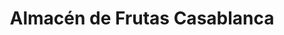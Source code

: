 ---
title: "Almacén de Frutas Casablanca"
url: /cabrerizos/almacen-de-frutas-casablanca/
shop: frutería
---